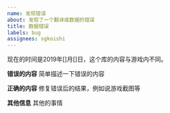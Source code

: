 ```yaml
---
name: 发现错误
about: 发现了一个翻译或数据的错误
title: 数据错误
labels: bug
assignees: sgkoishi
---
```


现在的时间是2019年[]月[]日，这个库的内容与游戏内不同。



**错误的内容**
简单描述一下错误的内容

**正确的内容**
修复错误后的结果，例如说游戏截图等

**其他信息**
其他的事情
